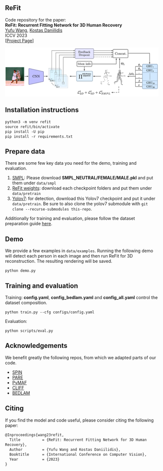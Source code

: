 ## ReFit
Code repository for the paper: \
**ReFit: Recurrent Fitting Network for 3D Human Recovery**  
[Yufu Wang](https://yufu-wang.github.io), [Kostas Daniilidis](https://www.cis.upenn.edu/~kostas/)\
ICCV 2023 \
[[Project Page](https://yufu-wang.github.io/refit_humans/)]

<img src="data/method.png" width="800">


## Installation instructions
```
python3 -m venv refit
source refit/bin/activate
pip install -U pip
pip install -r requirements.txt
```

## Prepare data
There are some few key data you need for the demo, training and evaluation.
1. [SMPL](https://smpl.is.tue.mpg.de): Please download <strong>SMPL_NEUTRAL/FEMALE/MALE.pkl</strong> and put them under `data/smpl`
2. [ReFit weights](https://drive.google.com/drive/folders/1B5V_CiCxwmsnJBGJJjJiLqcRHA6glWxx?usp=share_link): download each checkpoint folders and put them under `data/pretrain`
3. [Yolov7](https://github.com/WongKinYiu/yolov7/releases/download/v0.1/yolov7-e6e.pt): for detection, download this Yolov7 checkpoint and put it under `data/pretrain`. Be sure to also clone the yolov7 submodule with `git clone --recurse-submodules this-repo`.

Additionally for training and evaluation, please follow the dataset preparation guide [here](data). 


## Demo
We provide a few examples in `data/examples`. Running the following demo will detect each person in each image and then run ReFit for 3D reconstruction. The resulting rendering will be saved.
```
python demo.py
```

## Training and evaluation
Training: <strong>config.yaml</strong>, <strong>config_bedlam.yaml</strong> and <strong>config_all.yaml</strong> control the dataset composition.
```
python train.py --cfg configs/config.yaml 
```

Evaluation:
```
python scripts/eval.py
```

## Acknowledgements
We benefit greatly the following repos, from which we adapted parts of our code.
- [SPIN](https://github.com/nkolot/SPIN)
- [PARE](https://github.com/mkocabas/PARE)
- [PyMAF](https://github.com/HongwenZhang/PyMAF)
- [CLIFF](https://github.com/huawei-noah/noah-research/tree/master/CLIFF)
- [BEDLAM](https://github.com/pixelite1201/BEDLAM)
  

## Citing
If you find the model and code useful, please consider citing the following paper:

	@Inproceedings{wang23refit,
	  Title          = {ReFit: Recurrent Fitting Network for 3D Human Recovery},
	  Author         = {Yufu Wang and Kostas Daniilidis},
	  Booktitle      = {International Conference on Computer Vision},
	  Year           = {2023}
	}

